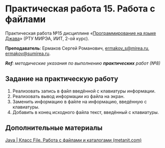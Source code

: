 # Практическая работа 15. Работа с файлами
Практическая работа №15 дисциплине «[Программирование на языке Джава](https://online-edu.mirea.ru/course/view.php?id=4053)» (РТУ МИРЭА, ИИТ, 2-ой курс).

**Преподаватель**: Ермаков Сергей Романович, ermakov_s@mirea.ru, ermakov@sumirea.ru.

***Ref**: методические указания по выполнению **практических** работ (№8)*

## Задание на практическую работу

1. Реализовать запись в файл введённой с клавиатуры информации.
2. Реализовать вывод информации из файла на экран.
3. Заменить информацию в файле на информацию, введённую с клавиатуры.
4. Добавить в конец исходного файла текст, введённый с клавиатуры.

## Дополнительные материалы

[Java | Класс File. Работа с файлами и каталогами (metanit.com)](https://metanit.com/java/tutorial/6.11.php)